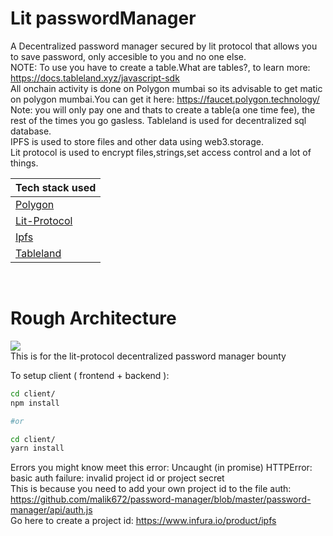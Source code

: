 # Lit passwordManager
A Decentralized password manager secured by lit protocol that allows you to save password, only accesible to you and no one else.<br/>
NOTE: To use you have to create a table.What are tables?, to learn more: https://docs.tableland.xyz/javascript-sdk<br/>
All onchain activity is done on Polygon mumbai so its advisable to get matic on polygon mumbai.You can get it here: https://faucet.polygon.technology/<br/>
Note: you will only pay one and thats to create a table(a one time fee), the rest of the times you go gasless.
Tableland is used for decentralized sql database.<br/>
IPFS is used to store files and other data using web3.storage.<br/>
Lit protocol is used to encrypt files,strings,set access control and a lot of things.<br/>
<table>
<thead>
<tr>
<th>Tech stack used</th>
</tr>
</thead>
<tbody>
<tr>
<td><a href="https://polygon.technology/">Polygon</a></td>
</tr>
<tr>
<td><a href="https://developer.litprotocol.com/">Lit-Protocol</a></td>
</tr>
<tr>
<td><a href="https://ipfs.tech/">Ipfs</a></td>
</tr>
<tr>
<td><a href="https://docs.tableland.xyz/">Tableland</a></td>
</tr>
</tbody>
</table><br/>
<div>
 <h1>Rough Architecture</h1>
 <img src="https://lucid.app/publicSegments/view/d064e876-9ef3-4b39-8b59-8550c6c1552a/image.png"/>
</div>
This is for the lit-protocol decentralized password manager bounty

To setup client ( frontend + backend ):

```bash
cd client/
npm install

#or

cd client/
yarn install

```

Errors
you might know meet this error: Uncaught (in promise) HTTPError: basic auth failure: invalid project id or project secret<br/>
This is because you need to add your own project id to the file auth: https://github.com/malik672/password-manager/blob/master/password-manager/api/auth.js<br/>
Go here to create a project id: https://www.infura.io/product/ipfs
